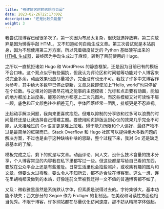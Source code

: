 ```yaml
---
title: "搭建博客时的感想与见闻"
date: 2023-02-26T22:17:00Z
description: "还是比较负能量"
weight: 3
---
```


我尝试搭博客已经很多次了。第一次因为布局太复杂，很快就选择放弃。第二次放弃是因为懒得手敲 HTML，又不知道如何自动生成文章。第三次尝试就是本站前身，因为不想使用第三方方案，所以凭着极度贫乏的 Python 基础硬写出来的 [HTML 生成器](https://github.com/Tumultur/tumultur.github.io)，最终因为手动生成过于麻烦，转到了目前使用的 Hugo。

之所以一直抗拒诸如 Hugo 和 WordPress 的静态框架，还是因为目前已有的模板不合口味。这个观点似乎有些偏执，但我认为评论区和时间轴等功能对个人博客来说完全多余，动画效果也应尽量减少，完全没有也无不可。我找了许多中文博客作为参考，其中绝大多数早已停止更新，文章总数即使加上“Hello, world”也只停留在个位数。与之相对的是极尽花哨之能事的主题模板：光标和点击要有动画，能加的地方都加上进度条，能塞的地方都塞上二次元图片。而这些模板又对可读性不屑一顾，底色和正文颜色往往相差无几，字体回落经常一团乱，排版更是不忍直视。

比起动手解决问题，我向来更喜欢抱怨。但难以抑制的分享欲和过多可以浪费的时间最终还是让我选择自己搭建主题。要使用网页排版达到心仪的效果几乎完全不可能，从未接触过的 Go 语言更是难上加难。碍于能力所限和个人偏好，最终产物不过是最简单的框架而已。Stack Overflow 和 Hugo 社区可以提供绝大多数问题的解决方案，不过也是由于这种缺啥补啥的思路，整个过程下来，我对 Go 还是缺乏最基本的了解。

模板完成之后，剩下的就是写文章。动画评论、同人文、没什么技术含量的技术分享，个人博客常见的内容我在私下里都写过一些。但这些都是写给自己看的东西，要放在公众平台上还是有些羞耻。日常生活里也会拍些照片，或收集有趣的图片和文章，但要么太过零散，要么令人不知所云，都不适合放在博客里。这么一想，连花里胡哨都没做到的本站，好像连前文里被我贬得一文不值的普通博客都不如了。

又及：微软雅黑虽然是系统默认字体，但素质是说得过去的。字符集够大，基本功能不缺失；西文部分的 Segoe 作为 Frutiger 的复制品，在美观和可读性方面也相当优秀。不限于博客，许多网站都在尽量优化访问速度，那不妨从精简字体做起。